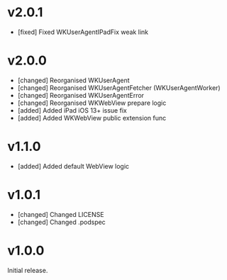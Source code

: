 # v2.0.1

- [fixed] Fixed WKUserAgentIPadFix weak link

# v2.0.0

- [changed] Reorganised WKUserAgent
- [changed] Reorganised WKUserAgentFetcher (WKUserAgentWorker)
- [changed] Reorganised WKUserAgentError
- [changed] Reorganised WKWebView prepare logic
- [added] Added iPad iOS 13+ issue fix
- [added] Added WKWebView public extension func

# v1.1.0

- [added] Added default WebView logic

# v1.0.1

- [changed] Changed LICENSE
- [changed] Changed .podspec

# v1.0.0

Initial release.
